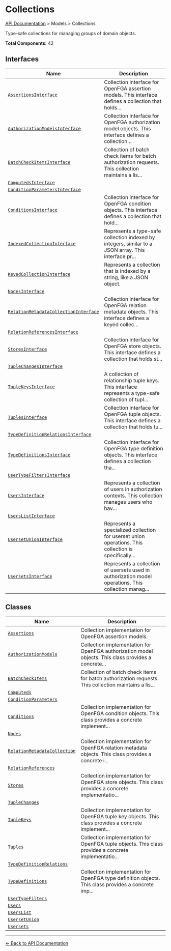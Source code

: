 # Collections

[API Documentation](../README.md) > Models > Collections

Type-safe collections for managing groups of domain objects.

**Total Components:** 42

## Interfaces

| Name | Description |
|------|-------------|
| [`AssertionsInterface`](./AssertionsInterface.md) | Collection interface for OpenFGA assertion models. This interface defines a collection that holds... |
| [`AuthorizationModelsInterface`](./AuthorizationModelsInterface.md) | Collection interface for OpenFGA authorization model objects. This interface defines a collection... |
| [`BatchCheckItemsInterface`](./BatchCheckItemsInterface.md) | Collection of batch check items for batch authorization requests. This collection maintains a lis... |
| [`ComputedsInterface`](./ComputedsInterface.md) |  |
| [`ConditionParametersInterface`](./ConditionParametersInterface.md) |  |
| [`ConditionsInterface`](./ConditionsInterface.md) | Collection interface for OpenFGA condition objects. This interface defines a collection that hold... |
| [`IndexedCollectionInterface`](./IndexedCollectionInterface.md) | Represents a type-safe collection indexed by integers, similar to a JSON array. This interface pr... |
| [`KeyedCollectionInterface`](./KeyedCollectionInterface.md) | Represents a collection that is indexed by a string, like a JSON object. |
| [`NodesInterface`](./NodesInterface.md) |  |
| [`RelationMetadataCollectionInterface`](./RelationMetadataCollectionInterface.md) | Collection interface for OpenFGA relation metadata objects. This interface defines a keyed collec... |
| [`RelationReferencesInterface`](./RelationReferencesInterface.md) |  |
| [`StoresInterface`](./StoresInterface.md) | Collection interface for OpenFGA store objects. This interface defines a collection that holds st... |
| [`TupleChangesInterface`](./TupleChangesInterface.md) |  |
| [`TupleKeysInterface`](./TupleKeysInterface.md) | A collection of relationship tuple keys. This interface represents a type-safe collection of tupl... |
| [`TuplesInterface`](./TuplesInterface.md) | Collection interface for OpenFGA tuple objects. This interface defines a collection that holds tu... |
| [`TypeDefinitionRelationsInterface`](./TypeDefinitionRelationsInterface.md) |  |
| [`TypeDefinitionsInterface`](./TypeDefinitionsInterface.md) | Collection interface for OpenFGA type definition objects. This interface defines a collection tha... |
| [`UserTypeFiltersInterface`](./UserTypeFiltersInterface.md) |  |
| [`UsersInterface`](./UsersInterface.md) | Represents a collection of users in authorization contexts. This collection manages users who hav... |
| [`UsersListInterface`](./UsersListInterface.md) |  |
| [`UsersetUnionInterface`](./UsersetUnionInterface.md) | Represents a specialized collection for userset union operations. This collection is specifically... |
| [`UsersetsInterface`](./UsersetsInterface.md) | Represents a collection of usersets used in authorization model operations. This collection manag... |

## Classes

| Name | Description |
|------|-------------|
| [`Assertions`](./Assertions.md) | Collection implementation for OpenFGA assertion models. |
| [`AuthorizationModels`](./AuthorizationModels.md) | Collection implementation for OpenFGA authorization model objects. This class provides a concrete... |
| [`BatchCheckItems`](./BatchCheckItems.md) | Collection of batch check items for batch authorization requests. This collection maintains a lis... |
| [`Computeds`](./Computeds.md) |  |
| [`ConditionParameters`](./ConditionParameters.md) |  |
| [`Conditions`](./Conditions.md) | Collection implementation for OpenFGA condition objects. This class provides a concrete implement... |
| [`Nodes`](./Nodes.md) |  |
| [`RelationMetadataCollection`](./RelationMetadataCollection.md) | Collection implementation for OpenFGA relation metadata objects. This class provides a concrete i... |
| [`RelationReferences`](./RelationReferences.md) |  |
| [`Stores`](./Stores.md) | Collection implementation for OpenFGA store objects. This class provides a concrete implementatio... |
| [`TupleChanges`](./TupleChanges.md) |  |
| [`TupleKeys`](./TupleKeys.md) | Collection implementation for OpenFGA tuple key objects. This class provides a concrete implement... |
| [`Tuples`](./Tuples.md) | Collection implementation for OpenFGA tuple objects. This class provides a concrete implementatio... |
| [`TypeDefinitionRelations`](./TypeDefinitionRelations.md) |  |
| [`TypeDefinitions`](./TypeDefinitions.md) | Collection implementation for OpenFGA type definition objects. This class provides a concrete imp... |
| [`UserTypeFilters`](./UserTypeFilters.md) |  |
| [`Users`](./Users.md) |  |
| [`UsersList`](./UsersList.md) |  |
| [`UsersetUnion`](./UsersetUnion.md) |  |
| [`Usersets`](./Usersets.md) |  |

---

[← Back to API Documentation](../README.md)
